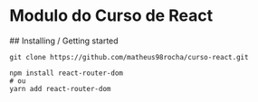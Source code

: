 <h1>Modulo do Curso de React</h1>
## Installing / Getting started

```shell
git clone https://github.com/matheus98rocha/curso-react.git

npm install react-router-dom
# ou
yarn add react-router-dom

```

